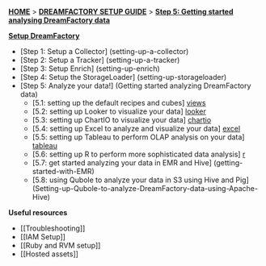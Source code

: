 [**HOME**](Home) > [**DREAMFACTORY SETUP GUIDE**](Setting-up-DreamFactory) > [**Step 5: Getting started analysing DreamFactory data**](Getting-started-analysing-DreamFactory-data)

[**Setup DreamFactory**](Setting-up-DreamFactory)

- [Step 1: Setup a Collector] (setting-up-a-collector)
- [Step 2: Setup a Tracker] (setting-up-a-tracker)
- [Step 3: Setup Enrich] (setting-up-enrich)
- [Step 4: Setup the StorageLoader] (setting-up-storageloader)
- [Step 5: Analyze your data!] (Getting started analyzing DreamFactory data)
  - [5.1: setting up the default recipes and cubes] [views]
  - [5.2: setting up Looker to visualize your data] [looker]
  - [5.3: setting up ChartIO to visualize your data] [chartio]
  - [5.4: setting up Excel to analyze and visualize your data] [excel]
  - [5.5: setting up Tableau to perform OLAP analysis on your data] [tableau]
  - [5.6: setting up R to perform more sophisticated data analysis] [r]
  - [5.7: get started analyzing your data in EMR and Hive] (getting-started-with-EMR)
  - [5.8: using Qubole to analyze your data in S3 using Hive and Pig] (Setting-up-Qubole-to-analyze-DreamFactory-data-using-Apache-Hive)

**Useful resources**

- [[Troubleshooting]]
- [[IAM Setup]]
- [[Ruby and RVM setup]]
- [[Hosted assets]]


[analyst-cookbook]: http://dreamfactory.com/analytics/index.html
[hive]: Getting-started-with-EMR
[infobright]: Getting-started-analysing-your-data-in-Infobright
[chartio]: Setting-up-ChartIO-to-visualize-DreamFactory-data
[excel]: Setting-up-Excel-to-analyze-DreamFactory-data
[tableau]: Setting-up-Tableau-to-analyze-your-DreamFactory-data
[r]: Setting-up-R-to-perform-more-sophisticated-analysis-on-your-DreamFactory-data
[views]: Setting-up-the-prebuilt-views-in-Redshift-and-PostgreSQL
[looker]: Getting-started-with-Looker
